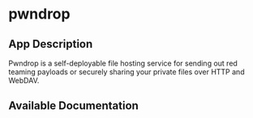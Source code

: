 # pwndrop

## App Description

Pwndrop is a self-deployable file hosting service for sending out red teaming payloads or securely sharing your private files over HTTP and WebDAV.

## Available Documentation

